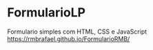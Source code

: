 # FormularioLP
Formulario simples com HTML, CSS e JavaScript
 https://rmbrafael.github.io/FormularioRMB/
